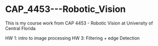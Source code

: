 # CAP_4453---Robotic_Vision
This is my course work from CAP 4453 - Robotic Vision at University of Central Florida

HW 1: intro to image processing
HW 3: Filtering + edge Detection
